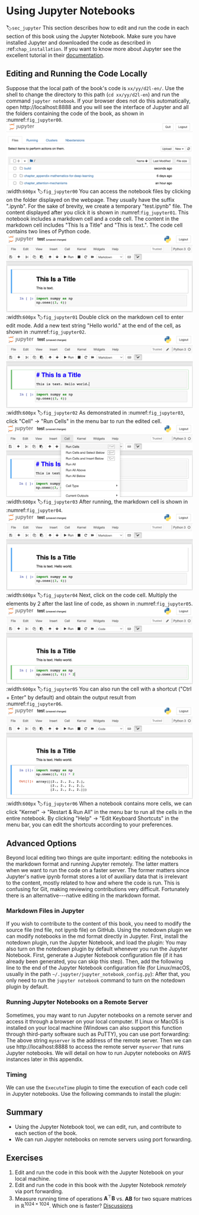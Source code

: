 # Using Jupyter Notebooks
:label:`sec_jupyter`
This section describes how to edit and run the code
in each section of this book
using the Jupyter Notebook. Make sure you have
installed Jupyter and downloaded the
code as described in
:ref:`chap_installation`.
If you want to know more about Jupyter see the excellent tutorial in
their [documentation](https://jupyter.readthedocs.io/en/latest/).
## Editing and Running the Code Locally
Suppose that the local path of the book's code is `xx/yy/d2l-en/`. Use the shell to change the directory to this path (`cd xx/yy/d2l-en`) and run the command `jupyter notebook`. If your browser does not do this automatically, open http://localhost:8888 and you will see the interface of Jupyter and all the folders containing the code of the book, as shown in :numref:`fig_jupyter00`.
![The folders containing the code of this book.](../img/jupyter00.png)
:width:`600px`
:label:`fig_jupyter00`
You can access the notebook files by clicking on the folder displayed on the webpage.
They usually have the suffix ".ipynb".
For the sake of brevity, we create a temporary "test.ipynb" file.
The content displayed after you click it is
shown in :numref:`fig_jupyter01`.
This notebook includes a markdown cell and a code cell. The content in the markdown cell includes "This Is a Title" and "This is text.".
The code cell contains two lines of Python code.
![Markdown and code cells in the "text.ipynb" file.](../img/jupyter01.png)
:width:`600px`
:label:`fig_jupyter01`
Double click on the markdown cell to enter edit mode.
Add a new text string "Hello world." at the end of the cell, as shown in :numref:`fig_jupyter02`.
![Edit the markdown cell.](../img/jupyter02.png)
:width:`600px`
:label:`fig_jupyter02`
As demonstrated in :numref:`fig_jupyter03`,
click "Cell" $\rightarrow$ "Run Cells" in the menu bar to run the edited cell.
![Run the cell.](../img/jupyter03.png)
:width:`600px`
:label:`fig_jupyter03`
After running, the markdown cell is shown in :numref:`fig_jupyter04`.
![The markdown cell after running.](../img/jupyter04.png)
:width:`600px`
:label:`fig_jupyter04`
Next, click on the code cell. Multiply the elements by 2 after the last line of code, as shown in :numref:`fig_jupyter05`.
![Edit the code cell.](../img/jupyter05.png)
:width:`600px`
:label:`fig_jupyter05`
You can also run the cell with a shortcut ("Ctrl + Enter" by default) and obtain the output result from :numref:`fig_jupyter06`.
![Run the code cell to obtain the output.](../img/jupyter06.png)
:width:`600px`
:label:`fig_jupyter06`
When a notebook contains more cells, we can click "Kernel" $\rightarrow$ "Restart & Run All" in the menu bar to run all the cells in the entire notebook. By clicking "Help" $\rightarrow$ "Edit Keyboard Shortcuts" in the menu bar, you can edit the shortcuts according to your preferences.
## Advanced Options
Beyond local editing two things are quite important: editing the notebooks in the markdown format and running Jupyter remotely. 
The latter matters when we want to run the code on a faster server. 
The former matters since Jupyter's native ipynb format stores a lot of auxiliary data that is 
irrelevant to the content,
mostly related to how and where the code is run. 
This is confusing for Git, making
reviewing contributions very difficult.
Fortunately there is an alternative---native editing in the markdown format.
### Markdown Files in Jupyter
If you wish to contribute to the content of this book, you need to modify the
source file (md file, not ipynb file) on GitHub.
Using the notedown plugin we
can modify notebooks in the md format directly in Jupyter.
First, install the notedown plugin, run the Jupyter Notebook, and load the plugin:
You may also turn on the notedown plugin by default whenever you run the Jupyter Notebook.
First, generate a Jupyter Notebook configuration file (if it has already been generated, you can skip this step).
Then, add the following line to the end of the Jupyter Notebook configuration file (for Linux/macOS, usually in the path `~/.jupyter/jupyter_notebook_config.py`):
After that, you only need to run the `jupyter notebook` command to turn on the notedown plugin by default.
### Running Jupyter Notebooks on a Remote Server
Sometimes, you may want to run Jupyter notebooks on a remote server and access it through a browser on your local computer. If Linux or MacOS is installed on your local machine (Windows can also support this function through third-party software such as PuTTY), you can use port forwarding:
The above string `myserver` is the address of the remote server.
Then we can use http://localhost:8888 to access the remote server `myserver` that runs Jupyter notebooks. We will detail on how to run Jupyter notebooks on AWS instances
later in this appendix.
### Timing
We can use the `ExecuteTime` plugin to time the execution of each code cell in Jupyter notebooks.
Use the following commands to install the plugin:
## Summary
* Using the Jupyter Notebook tool, we can edit, run, and contribute to each section of the book.
* We can run Jupyter notebooks on remote servers using port forwarding.
## Exercises
1. Edit and run the code in this book with the Jupyter Notebook on your local machine.
1. Edit and run the code in this book with the Jupyter Notebook *remotely* via port forwarding.
1. Measure running time of operations $\mathbf{A}^\top \mathbf{B}$ vs. $\mathbf{A} \mathbf{B}$ for two square matrices in $\mathbb{R}^{1024 \times 1024}$. Which one is faster?
[Discussions](https://discuss.d2l.ai/t/421)